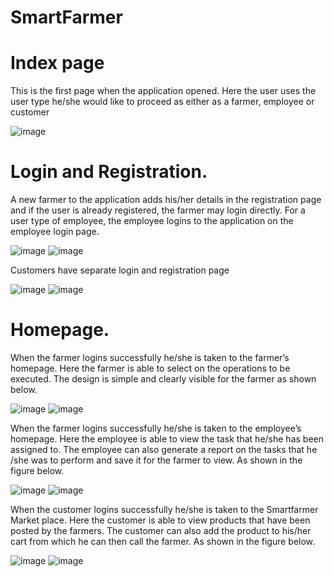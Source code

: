 # SmartFarmer

 # Index page
This is the first page when the application opened. Here the user uses the user type he/she would like to proceed as either as a farmer, employee or customer

![image](https://user-images.githubusercontent.com/87576477/126042706-e2f9220c-0e7d-48c9-915d-21e57d5c7ee3.png)

# Login and Registration.
A new farmer to the application adds his/her details in the registration page and if the user is already registered, the farmer may login directly. 
For a user type of employee, the employee logins to the application on the employee login page. 

![image](https://user-images.githubusercontent.com/87576477/126042785-911de7cc-fcbd-4c4e-b0e9-4d4ee26a3a5b.png)  ![image](https://user-images.githubusercontent.com/87576477/126042814-e8199d40-5d97-4f28-92bb-97f174a2537b.png)

Customers have separate login and registration page
        
![image](https://user-images.githubusercontent.com/87576477/126042819-7dadad42-4722-4799-afe2-c479fabc6dd2.png)  ![image](https://user-images.githubusercontent.com/87576477/126042833-ab56506d-8502-46bf-b250-3a8d16331468.png)

# Homepage.
When the farmer logins successfully he/she is taken to the farmer’s homepage. Here the farmer is able to select on the operations to be executed. The design is simple and clearly visible for the farmer as shown below.

![image](https://user-images.githubusercontent.com/87576477/126042904-7532d6d4-591b-46ed-b2c2-cdabb7c2e237.png)     ![image](https://user-images.githubusercontent.com/87576477/126043111-f27cb878-a164-483f-8751-5b5711ed7575.png)


When the farmer logins successfully he/she is taken to the employee’s homepage. Here the employee is able to view the task that he/she has been assigned to. The employee can also generate a report on the tasks that he /she was to perform and save it for the farmer to view. As shown in the figure below.

![image](https://user-images.githubusercontent.com/87576477/126042979-46af333c-d5e8-48d8-8a66-35cd883a3beb.png)  ![image](https://user-images.githubusercontent.com/87576477/126042987-75dd771c-3cf7-4620-b982-e319975a2d52.png)

When the customer logins successfully he/she is taken to the Smartfarmer Market place. Here the customer is able to view products that have been posted by the farmers. The customer can also add the product to his/her cart from which he can then call the farmer. As shown in the figure below.

![image](https://user-images.githubusercontent.com/87576477/126043011-360e52c5-d65d-4490-9db3-336ba836d524.png)  ![image](https://user-images.githubusercontent.com/87576477/126043019-4b376280-b34b-4906-8e51-bc995b27f169.png)


